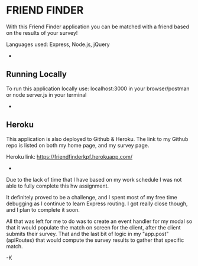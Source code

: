 # FRIEND FINDER #

With this Friend Finder application you can be matched with a friend based on the results of your survey!

Languages used: Express, Node.js, jQuery

-

## Running Locally ##

To run this application locally use:
localhost:3000 in your browser/postman
or 
node server.js in your terminal

-

## Heroku ##

This application is also deployed to Github & Heroku. The link to my Github repo is listed on both my home page, and my survey page.

Heroku link: https://friendfinderkpf.herokuapp.com/

- 

Due to the lack of time that I have based on my work schedule I was not able to fully complete this hw assignment.

It definitely proved to be a challenge, and I spent most of my free time debugging as I continue to learn Express routing. I got really close though, and I plan to complete it soon.

All that was left for me to do was to create an event handler for my modal so that it would populate the match on screen for the client, after the client submits their survey. That and the last bit of logic in my "app.post"(apiRoutes) that would compute the survey results to gather that specific match.

-K